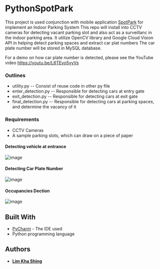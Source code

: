 # PythonSpotPark

This project is used conjunction with mobile application [SpotPark](https://github.com/kslim888/SpotPark) for implement an Indoor Parking System
This repo will install into CCTV cameras for detecting vacant parking slot and also act as a surveillanc in the indoor parking area.
It utilize OpenCV library and Google Cloud Vision API in helping detect parking spaces and extract car plat numbers
The car plate number will be stored in MySQL database.

For a demo on how car plate number is detected, please see the YouTube video 
https://youtu.be/L6TEvo5vyVs


### Outlines
* utility.py -- Consist of reuse code in other py file
* enter_detection.py -- Responsible for detecting cars at entry gate
* exit_detection.py -- Responsible for detecting cars at exit gate
* final_detection.py -- Responsible for detecting cars at parking spaces, and determine the vacancy of it

### Requirements
* CCTV Cameras 
* A sample parking slots, which can draw on a piece of paper

#### Detecting vehicle at entrance
![image](https://user-images.githubusercontent.com/30791939/54375819-ba020000-46bc-11e9-8af1-410d0aea03f4.png)

#### Detecting Car Plate Number
![image](https://user-images.githubusercontent.com/30791939/54376110-4a404500-46bd-11e9-8f6a-d1ecf4843ad7.png)

#### Occupancies Dection
![image](https://user-images.githubusercontent.com/30791939/54376034-1d8c2d80-46bd-11e9-96bf-126dfa24d5fa.png)

## Built With
* [PyCharm](https://www.jetbrains.com/pycharm/) - The IDE used
* Python programming language

## Authors
* [**Lim Kha Shing**](https://www.linkedin.com/in/lim-kha-shing-836a24120/)
